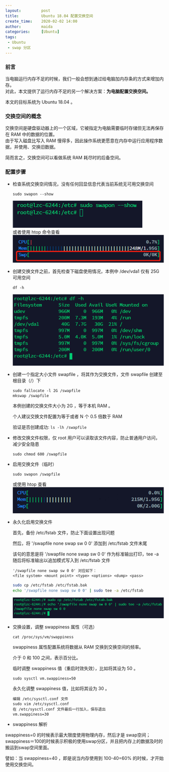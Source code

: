 ```yaml
---
layout:         post
title:          Ubuntu 18.04 配置交换空间
create_time:    2020-02-02 14:00
author:         maida
categories:     [Ubuntu]
tags:
 - Ubuntu
 - swap 分区
---
```


### 前言
当电脑运行内存不足的时候，我们一般会想到通过给电脑加内存条的方式来增加内存。  
对此，本文提供了运行内存不足的另一个解决方案：**为电脑配置交换空间。**

本文的目标系统为 Ubuntu 18.04 。

### 交换空间的概念
交换空间是硬盘驱动器上的一个区域，它被指定为电脑需要临时存储但无法再保存在 RAM 中的数据的位置。  
由于写入磁盘比写入 RAM 慢得多，因此操作系统更愿意在内存中运行应用程序数据，并使用、交换旧数据。

简而言之，交换空间可以看做系统 RAM 耗尽时的后备空间。

### 配置步骤
- 检查系统交换空间情况，没有任何回显信息代表当前系统无可用交换空间
    ```text
    sudo swapon --show
    ```
  ![swapon-无回显](/imgs/JeKyll/2020/02021400_01.png)  
  或者使用 htop 命令查看  
  ![htop_1](/imgs/JeKyll/2020/02021400_02.png)
- 创建交换文件之前，首先检查下磁盘使用情况，本例中 /dev/vda1 仅有 25G 可用空间
    ```text
    df -h
    ```
  ![df_h](/imgs/JeKyll/2020/02021400_03.png)
- 创建一个指定大小文件 swapfile ，将其作为交换文件，文件 swapfile 创建至根目录（/）下
    ```text
    sudo fallocate -l 2G /swapfile  
    mkswap /swapfile
    ```
    本例创建的交换文件大小为 2G ，等于本机 RAM 。
    
    个人建议交换文件配置为等于或者 N 个 0.5 倍数于 RAM
    
    验证是否创建成功: `ls -lh /swapfile`
- 修改交换文件权限，仅 root 用户可以读取该文件内容，防止普通用户访问，减少安全隐患
    ```text
    sudo chmod 600 /swapfile
    ```
- 启用交换文件（临时）
    ```text
    sudo swapon /swapfile
    ```
               
  或使用 htop 查看  
  ![htop_2](/imgs/JeKyll/2020/02021400_04.png)
- 永久化启用交换文件  

    首先，备份 /etc/fstab 文件，防止下面设置出现问题
    
    然后，将 '/swapfile none swap sw 0 0' 添加到 /etc/fstab 文件末尾
    
    该句的意思是将 '/swapfile none swap sw 0 0' 作为标准输出打印，tee -a 随后将标准输出以追加模式写入到 /etc/fstab 文件
    ```text
    '/swapfile none swap sw 0 0' 对应如下：
    <file system> <mount point> <type> <options> <dump> <pass>
    ```
    
    ```bash
    sudo cp /etc/fstab /etc/fstab.bak
    echo '/swapfile none swap sw 0 0' | sudo tee -a /etc/fstab  
    ```
    ![htop_2](/imgs/JeKyll/2020/02021400_05.png)
- 交换设置，调整 swappiness 属性（可选）
    ```text
    cat /proc/sys/vm/swappiness
    ```
  swappiness 属性配置系统将数据从 RAM 交换到交换空间的频率。

  介于 0 和 100 之间，表示百分比。
    
  临时调整 swappiness 值（重启时效失效），比如将其设为 50 。  
    ```text
    sudo sysctl vm.swappiness=50
    ```
  
  永久化调整 swappiness 值，比如将其设为 30 。
    ```text
    编辑 /etc/sysctl.conf 文件  
    sudo vim /etc/sysctl.conf  
    在 /etc/sysctl.conf 文件最后一行加入，保存退出  
    vm.swappiness=30
    ```

- swappiness 解析

swappiness=0 的时候表示最大限度使用物理内存，然后才是 swap空间；  
swappiness＝100的时候表示积极的使用swap分区，并且把内存上的数据及时的搬运到swap空间里面。  

譬如：当 swappiness=40 ，即是说当内存使用到 100-40=60% 的时候，才开始使用交换空间。                                                                                                                                                          

                                                                                                                                                                                                            